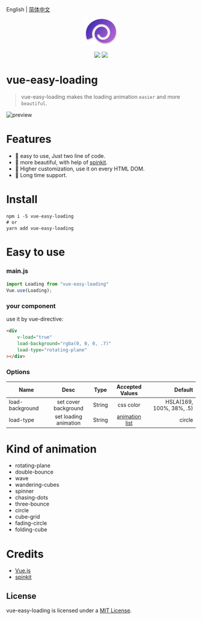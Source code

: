 English | [简体中文](./docs/zh-cn/README.md)


<p align="center"><img src="./static/icon.png" /></p>

<p align="center">
    <img src="https://img.shields.io/npm/v/npm.svg" />
    <img src="https://img.shields.io/cocoapods/l/AFNetworking.svg" />
</p>



# vue-easy-loading

> vue-easy-loading makes the loading animation <code>easier</code> and more <code>beautiful</code>. 

![preview](./static/preview.gif)



# Features

- 🍳 easy to use, Just two line of code.
- 🎫 more beautiful, with help of [spinkit](https://github.com/tobiasahlin/SpinKit).
- 🚗 Higher customization, use it on every HTML DOM.
- 💪 Long time support.

# Install

```shell
npm i -S vue-easy-loading
# or
yarn add vue-easy-loading
```



# Easy to use

### main.js

```javascript
import Loading from "vue-easy-loading"
Vue.use(Loading);
```

###  your component

use it by vue-directive:

```html
<div 
    v-load="true"
    load-background="rgba(0, 0, 0, .7)"
    load-type="rotating-plane"
></div>
```


### Options
| Name | Desc | Type | Accepted Values | Default |
|- | :-: | :-: | :-:|  -: |
|load-background | set cover background | String | css color | HSLA(169, 100%, 38%, .5)|
|load-type | set loading animation | String | <a href="#list">animation list</a> | circle|



<h1 id="list">Kind of animation</h1>

- rotating-plane
- double-bounce
- wave
- wandering-cubes
- spinner
- chasing-dots
- three-bounce
- circle
- cube-grid
- fading-circle
- folding-cube



# Credits

- [Vue.js](https://github.com/vuejs/vue)
- [spinkit](https://github.com/tobiasahlin/SpinKit)


## License

vue-easy-loading is licensed under a [MIT License](./LICENSE).
